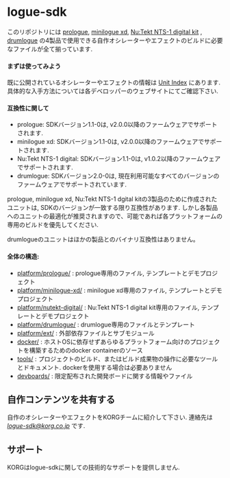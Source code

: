 # logue-sdk 

このリポジトリには [prologue](https://www.korg.com/jp/products/synthesizers/prologue/), [minilogue xd](https://www.korg.com/jp/products/synthesizers/minilogue_xd/), [Nu:Tekt NTS-1 digital kit](https://www.korg.com/jp/products/dj/nts_1/) , [drumlogue](https://www.korg.com/jp/products/drums/drumlogue/) の4製品で使用できる自作オシレーターやエフェクトのビルドに必要なファイルが全て揃っています.

#### まずは使ってみよう

既に公開されているオシレーターやエフェクトの情報は [Unit Index](https://korginc.github.io/logue-sdk/ja/unit-index/) にあります.
具体的な入手方法については各デベロッパーのウェブサイトにてご確認下さい.

#### 互換性に関して

* prologue: SDKバージョン1.1-0は, v2.0.0以降のファームウェアでサポートされます.
* minilogue xd: SDKバージョン1.1-0は, v2.0.0以降のファームウェアでサポートされます.
* Nu:Tekt NTS-1 digital: SDKバージョン1.1-0は, v1.0.2以降のファームウェアでサポートされます.
* drumlogue: SDKバージョン2.0-0は, 現在利用可能なすべてのバージョンのファームウェアでサポートされています.

prologue, minilogue xd, Nu:Tekt NTS-1 dgital kitの3製品のために作成されたユニットは, SDKのバージョンが一致する限り互換性があります. しかし各製品へのユニットの最適化が推奨されますので、可能であれば各プラットフォームの専用のビルドを優先してください.

drumlogueのユニットはほかの製品とのバイナリ互換性はありません。

#### 全体の構造:
* [platform/prologue/](platform/prologue/) : prologue専用のファイル, テンプレートとデモプロジェクト
* [platform/minilogue-xd/](platform/minilogue-xd/) : minilogue xd専用のファイル, テンプレートとデモプロジェクト
* [platform/nutekt-digital/](platform/nutekt-digital/) : Nu:Tekt NTS-1 digital kit専用のファイル, テンプレートとデモプロジェクト
* [platform/drumlogue/](platform/drumlogue/) : drumlogue専用のファイルとテンプレート
* [platform/ext/](platform/ext/) : 外部依存ファイルとサブモジュール
* [docker/](docker/) : ホストOSに依存せずあらゆるプラットフォーム向けのプロジェクトを構築するためのdocker containerのソース
* [tools/](tools/) : プロジェクトのビルド、またはビルド成果物の操作に必要なツールとドキュメント. dockerを使用する場合は必要ありません
* [devboards/](devboards/) : 限定配布された開発ボードに関する情報やファイル

## 自作コンテンツを共有する

自作のオシレーターやエフェクトをKORGチームに紹介して下さい.
連絡先は *logue-sdk@korg.co.jp* です.

## サポート

KORGはlogue-sdkに関しての技術的なサポートを提供しません.

<!-- ## Troubleshooting -->
